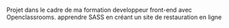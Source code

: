 Projet dans le cadre de ma formation developpeur front-end avec Openclassrooms.
apprendre SASS en créant un site de restauration en ligne
